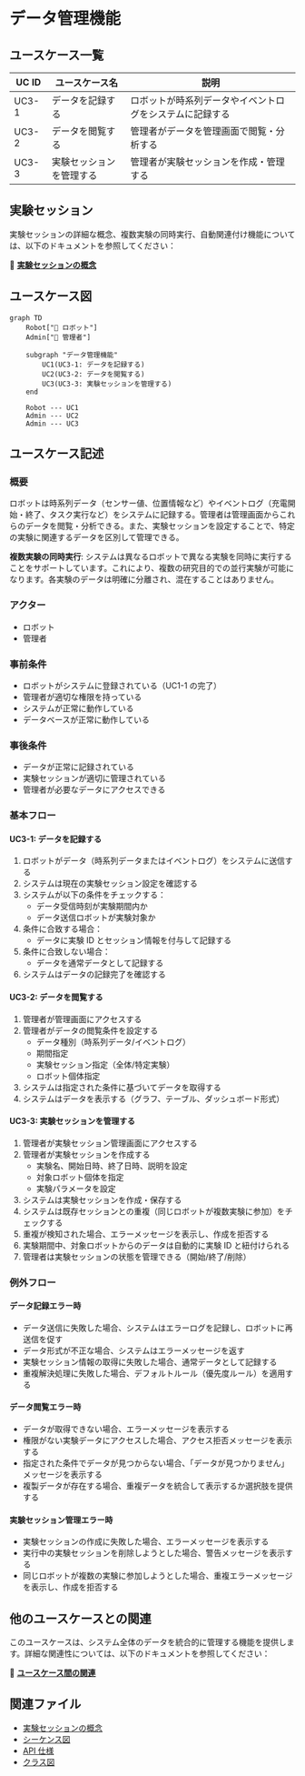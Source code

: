 # データ管理機能

## ユースケース一覧

| UC ID | ユースケース名           | 説明                                                     |
| ----- | ------------------------ | -------------------------------------------------------- |
| UC3-1 | データを記録する         | ロボットが時系列データやイベントログをシステムに記録する |
| UC3-2 | データを閲覧する         | 管理者がデータを管理画面で閲覧・分析する                 |
| UC3-3 | 実験セッションを管理する | 管理者が実験セッションを作成・管理する                   |

## 実験セッション

実験セッションの詳細な概念、複数実験の同時実行、自動関連付け機能については、以下のドキュメントを参照してください：

📖 **[実験セッションの概念](experiment_session.md)**

## ユースケース図

```mermaid
graph TD
    Robot["🤖 ロボット"]
    Admin["👤 管理者"]

    subgraph "データ管理機能"
        UC1(UC3-1: データを記録する)
        UC2(UC3-2: データを閲覧する)
        UC3(UC3-3: 実験セッションを管理する)
    end

    Robot --- UC1
    Admin --- UC2
    Admin --- UC3
```

## ユースケース記述

### 概要

ロボットは時系列データ（センサー値、位置情報など）やイベントログ（充電開始・終了、タスク実行など）をシステムに記録する。管理者は管理画面からこれらのデータを閲覧・分析できる。また、実験セッションを設定することで、特定の実験に関連するデータを区別して管理できる。

**複数実験の同時実行**: システムは異なるロボットで異なる実験を同時に実行することをサポートしています。これにより、複数の研究目的での並行実験が可能になります。各実験のデータは明確に分離され、混在することはありません。

### アクター

- ロボット
- 管理者

### 事前条件

- ロボットがシステムに登録されている（UC1-1 の完了）
- 管理者が適切な権限を持っている
- システムが正常に動作している
- データベースが正常に動作している

### 事後条件

- データが正常に記録されている
- 実験セッションが適切に管理されている
- 管理者が必要なデータにアクセスできる

### 基本フロー

#### UC3-1: データを記録する

1. ロボットがデータ（時系列データまたはイベントログ）をシステムに送信する
2. システムは現在の実験セッション設定を確認する
3. システムが以下の条件をチェックする：
   - データ受信時刻が実験期間内か
   - データ送信ロボットが実験対象か
4. 条件に合致する場合：
   - データに実験 ID とセッション情報を付与して記録する
5. 条件に合致しない場合：
   - データを通常データとして記録する
6. システムはデータの記録完了を確認する

#### UC3-2: データを閲覧する

1. 管理者が管理画面にアクセスする
2. 管理者がデータの閲覧条件を設定する
   - データ種別（時系列データ/イベントログ）
   - 期間指定
   - 実験セッション指定（全体/特定実験）
   - ロボット個体指定
3. システムは指定された条件に基づいてデータを取得する
4. システムはデータを表示する（グラフ、テーブル、ダッシュボード形式）

#### UC3-3: 実験セッションを管理する

1. 管理者が実験セッション管理画面にアクセスする
2. 管理者が実験セッションを作成する
   - 実験名、開始日時、終了日時、説明を設定
   - 対象ロボット個体を指定
   - 実験パラメータを設定
3. システムは実験セッションを作成・保存する
4. システムは既存セッションとの重複（同じロボットが複数実験に参加）をチェックする
5. 重複が検知された場合、エラーメッセージを表示し、作成を拒否する
6. 実験期間中、対象ロボットからのデータは自動的に実験 ID と紐付けられる
7. 管理者は実験セッションの状態を管理できる（開始/終了/削除）

### 例外フロー

#### データ記録エラー時

- データ送信に失敗した場合、システムはエラーログを記録し、ロボットに再送信を促す
- データ形式が不正な場合、システムはエラーメッセージを返す
- 実験セッション情報の取得に失敗した場合、通常データとして記録する
- 重複解決処理に失敗した場合、デフォルトルール（優先度ルール）を適用する

#### データ閲覧エラー時

- データが取得できない場合、エラーメッセージを表示する
- 権限がない実験データにアクセスした場合、アクセス拒否メッセージを表示する
- 指定された条件でデータが見つからない場合、「データが見つかりません」メッセージを表示する
- 複製データが存在する場合、重複データを統合して表示するか選択肢を提供する

#### 実験セッション管理エラー時

- 実験セッションの作成に失敗した場合、エラーメッセージを表示する
- 実行中の実験セッションを削除しようとした場合、警告メッセージを表示する
- 同じロボットが複数の実験に参加しようとした場合、重複エラーメッセージを表示し、作成を拒否する

## 他のユースケースとの関連

このユースケースは、システム全体のデータを統合的に管理する機能を提供します。詳細な関連性については、以下のドキュメントを参照してください：

📖 **[ユースケース間の関連](../usecase_relationships.md)**

## 関連ファイル

- [実験セッションの概念](experiment_session.md)
- [シーケンス図](sequence.md)
- [API 仕様](api_spec.md)
- [クラス図](class_diagram.pu)
